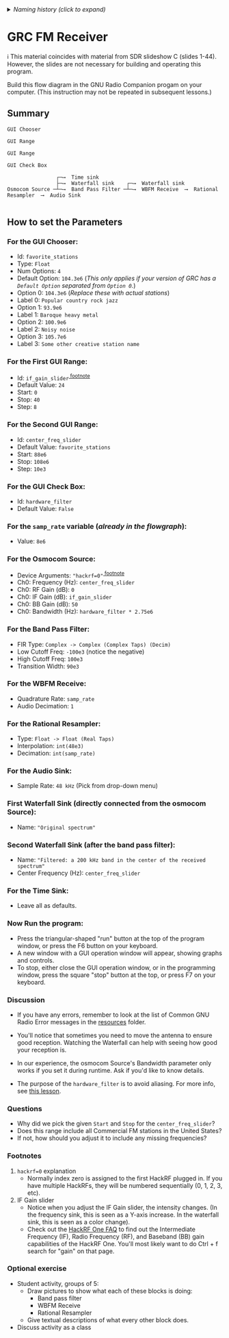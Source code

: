 <details><summary><i>Naming history (click to expand)</i></summary>
<pre>
2023 Aug 18: 030_GRC_FM_Receiver.md
2023 Aug 18: 030_GNU_Radio_FM_Receiver.md
2023 May 22: 020_GNU_Radio_FM_Receiver.md
2022 Aug 30: 210-GNU-Radio-FM-Receiver.md
2022 Aug 08: 110-GNU-Radio-FM-Receiver.md
</pre>
</details>

# GRC FM Receiver

ℹ️ This material coincides with material from SDR slideshow C (slides 1-44).  However, the slides are not necessary for building and operating this program.

Build this flow diagram in the GNU Radio Companion progam on your computer. (This instruction may not be repeated in subsequent lessons.)

## Summary

```
GUI Chooser

GUI Range

GUI Range

GUI Check Box

                ┌─⟶  Time sink
                ├─⟶  Waterfall sink    ┌─⟶  Waterfall sink                                             
Osmocom Source ─┴─⟶  Band Pass Filter ─┴─⟶  WBFM Receive  ⟶  Rational Resampler  ⟶  Audio Sink                          
                                     

```


## How to set the Parameters

### For the GUI Chooser:

- Id: `favorite_stations`
- Type: `Float`
- Num Options: `4`
- Default Option: `104.3e6`  (_This only applies if your version of GRC has a `Default Option` separated from `Option 0`._)
- Option 0: `104.3e6`  (_Replace these with actual stations_)
- Label 0: `Popular country rock jazz`  
- Option 1: `93.9e6`
- Label 1: `Baroque heavy metal`
- Option 2: `100.9e6`
- Label 2: `Noisy noise`
- Option 3: `105.7e6`
- Label 3: `Some other creative station name`


### For the First GUI Range:

- Id: `if_gain_slider`<sup>[ footnote](https://github.com/python-can-define-radio/sdr-course/blob/main/classroom_activities/Ch01_Diving_in_Headfirst/030_GRC_FM_Receiver.md#footnotes)</sup>
- Default Value: `24`
- Start: `0`
- Stop: `40`
- Step: `8`

### For the Second GUI Range:

- Id: `center_freq_slider`
- Default Value: `favorite_stations`
- Start: `88e6`
- Stop: `108e6`
- Step: `10e3`

### For the GUI Check Box:

- Id: `hardware_filter`
- Default Value: `False`

### For the `samp_rate` variable (_already in the flowgraph_):

- Value: `8e6`

### For the Osmocom Source:

- Device Arguments: `"hackrf=0"`<sup>[ footnote](https://github.com/python-can-define-radio/sdr-course/blob/main/classroom_activities/Ch01_Diving_in_Headfirst/030_GRC_FM_Receiver.md#footnotes)</sup>
- Ch0: Frequency (Hz): `center_freq_slider`
- Ch0: RF Gain (dB): `0`
- Ch0: IF Gain (dB): `if_gain_slider`
- Ch0: BB Gain (dB): `50`
- Ch0: Bandwidth (Hz): `hardware_filter * 2.75e6`

### For the Band Pass Filter:

- FIR Type: `Complex -> Complex (Complex Taps) (Decim)`
- Low Cutoff Freq: `-100e3` (notice the negative)
- High Cutoff Freq: `100e3`
- Transition Width: `90e3`

### For the WBFM Receive:

- Quadrature Rate: `samp_rate`
- Audio Decimation: `1`

### For the Rational Resampler:

- Type: `Float -> Float (Real Taps)`
- Interpolation: `int(48e3)`
- Decimation: `int(samp_rate)`

### For the Audio Sink:

- Sample Rate: `48 kHz` (Pick from drop-down menu)

### First Waterfall Sink (directly connected from the osmocom Source):

- Name: `"Original spectrum"`

### Second Waterfall Sink (after the band pass filter):

- Name: `"Filtered: a 200 kHz band in the center of the received spectrum"`
- Center Frequency (Hz): `center_freq_slider`

### For the Time Sink:

- Leave all as defaults.

### Now Run the program:

- Press the triangular-shaped "run" button at the top of the program window, or press the F6 button on your keyboard.
- A new window with a GUI operation window will appear, showing graphs and controls.
- To stop, either close the GUI operation window, or in the programming window, press the square "stop" button at the top, or press F7 on your keyboard.

### Discussion

- If you have any errors, remember to look at the list of Common GNU Radio Error messages in the [resources](https://github.com/python-can-define-radio/sdr-course/tree/main/resources) folder.

- You'll notice that sometimes you need to move the antenna to ensure good reception. Watching the Waterfall can help with seeing how good your reception is.

- In our experience, the osmocom Source's Bandwidth parameter only works if you set it during runtime. Ask if you'd like to know details.

- The purpose of the `hardware_filter` is to avoid aliasing. For more info, see [this lesson](https://github.com/python-can-define-radio/sdr-course/blob/main/classroom_activities/Ch02_Basics/034_Oversampling_Undersampling.md).

### Questions

- Why did we pick the given `Start` and `Stop` for the `center_freq_slider`?
- Does this range include all Commercial FM stations in the United States?
- If not, how should you adjust it to include any missing frequencies?

### Footnotes
1. `hackrf=0` explanation
    - Normally index zero is assigned to the first HackRF plugged in. If you have multiple HackRFs, they will be numbered sequentially (0, 1, 2, 3, etc).
2. IF Gain slider
    - Notice when you adjust the IF Gain slider, the intensity changes. (In the frequency sink, this is seen as a Y-axis increase. In the waterfall sink, this is seen as a color change).
    - Check out the [HackRF One FAQ](https://hackrf.readthedocs.io/en/latest/faq.html) to find out the Intermediate Frequency (IF), Radio Frequency (RF), and Baseband (BB) gain capabilities of the HackRF One. You'll most likely want to do Ctrl + f search for "gain" on that page.

### Optional exercise

- Student activity, groups of 5:
    - Draw pictures to show what each of these blocks is doing:
        - Band pass filter
        - WBFM Receive
        - Rational Resampler
    - Give textual descriptions of what every other block does.
- Discuss activity as a class

